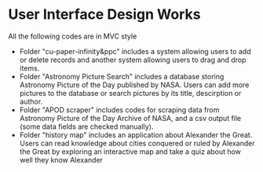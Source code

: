 # User Interface Design Works
All the following codes are in MVC style

* Folder "cu-paper-infinity&ppc" includes a system allowing users to add or delete records and another system allowing users to drag and drop items.
* Folder "Astronomy Picture Search" includes a database storing Astronomy Picture of the Day published by NASA. Users can add more pictures to the database or search pictures by its title, descirption or author.
* Folder "APOD scraper" includes codes for scraping data from Astronomy Picture of the Day Archive of NASA, and a csv output file (some data fields are checked manually).
* Folder "history map" includes an application about Alexander the Great. Users can read knowledge about cities conquered or ruled by Alexander the Great by exploring an interactive map and take a quiz about how well they know Alexander
